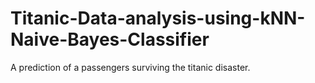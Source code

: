 # Titanic-Data-analysis-using-kNN-Naive-Bayes-Classifier
A prediction of a passengers surviving the titanic disaster.
